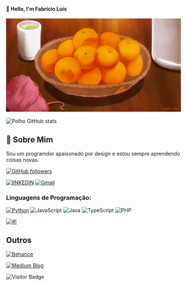 #### 👋 Hello, I'm Fabrício Luís  ####

![Alt Text](./orange.gif)



![Polho GitHub stats](https://github-readme-stats.vercel.app/api?username=FabricioLuisdeSousaSantos&show_icons=true&theme=default)

## 🚀 Sobre Mim
Sou um programdor apaixonado por design e estou sempre aprendendo coisas novas.

[![GitHub followers](https://img.shields.io/github/followers/seuusername?style=social)](https://github.com/seuusername)

[![lINKEDIN](https://img.shields.io/badge/LinkedIn-0077B5?style=for-the-badge&logo=linkedin&logoColor=white)](https://www.linkedin.com/in/fabrício-luis-b9bb18214/) 
[![Gmail](https://img.shields.io/badge/-Gmail-c14438?style=flat&logo=Gmail&logoColor=white)](mailto:fabricioluis100@gmail.com)

### Linguagens de Programação:
[![Python](https://img.shields.io/badge/Python-3776AB?style=for-the-badge&logo=python&logoColor=white)](https://www.python.org)
![JavaScript](https://img.shields.io/badge/JavaScript-F7DF1E?style=for-the-badge&logo=javascript&logoColor=black)
![Java](https://img.shields.io/badge/Java-ED8B00?style=for-the-badge&logo=openjdk&logoColor=white)
![TypeScript](https://img.shields.io/badge/TypeScript-3178C6?style=for-the-badge&logo=typescript&logoColor=white)
![PHP](https://img.shields.io/badge/PHP-777BB4?style=for-the-badge&logo=php&logoColor=white)


[![#!](https://github-readme-stats.vercel.app/api/top-langs/?username=FabricioLuisdeSousaSantos&layout=compact)]()

## Outros
[![Behance](https://aleen42.github.io/badges/src/behance.svg)](https://www.behance.net/fabrcioluis)

[![Medium Blog]()](https://medium.com/@fabricioluis100)

![Visitor Badge](https://visitor-badge.laobi.icu/badge?page_id=seuusername.seuusername)
